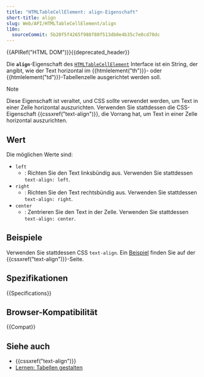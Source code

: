 ```yaml
---
title: "HTMLTableCellElement: align-Eigenschaft"
short-title: align
slug: Web/API/HTMLTableCellElement/align
l10n:
  sourceCommit: 5b20f5f4265f988f80f513db0e4b35c7e0cd70dc
---
```


{{APIRef("HTML DOM")}}{{deprecated_header}}

Die **`align`**-Eigenschaft des [`HTMLTableCellElement`](/de/docs/Web/API/HTMLTableCellElement) Interface ist ein String, der angibt, wie der Text horizontal im {{htmlelement("th")}}- oder {{htmlelement("td")}}-Tabellenzelle ausgerichtet werden soll.

> [!NOTE]
> Diese Eigenschaft ist veraltet, und CSS sollte verwendet werden, um Text in einer Zelle horizontal auszurichten. Verwenden Sie stattdessen die CSS-Eigenschaft {{cssxref("text-align")}}, die Vorrang hat, um Text in einer Zelle horizontal auszurichten.

## Wert

Die möglichen Werte sind:

- `left`
  - : Richten Sie den Text linksbündig aus. Verwenden Sie stattdessen `text-align: left`.
- `right`
  - : Richten Sie den Text rechtsbündig aus. Verwenden Sie stattdessen `text-align: right`.
- `center`
  - : Zentrieren Sie den Text in der Zelle. Verwenden Sie stattdessen `text-align: center`.

## Beispiele

Verwenden Sie stattdessen CSS `text-align`. Ein [Beispiel](/de/docs/Web/CSS/text-align#table_alignment) finden Sie auf der {{cssxref("text-align")}}-Seite.

## Spezifikationen

{{Specifications}}

## Browser-Kompatibilität

{{Compat}}

## Siehe auch

- {{cssxref("text-align")}}
- [Lernen: Tabellen gestalten](/de/docs/Learn_web_development/Core/Styling_basics/Tables)
